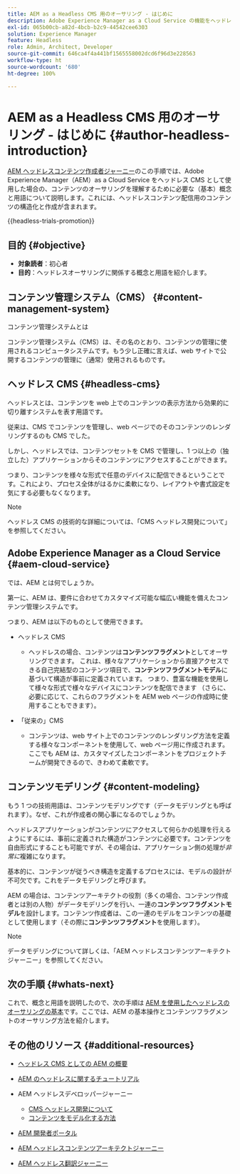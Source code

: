 ```yaml
---
title: AEM as a Headless CMS 用のオーサリング - はじめに
description: Adobe Experience Manager as a Cloud Service の機能をヘッドレス CMS として使用し、プロジェクトのコンテンツをオーサリングする方法を紹介します。
exl-id: 065b00cb-a82d-4bcb-b2c9-44542cee6303
solution: Experience Manager
feature: Headless
role: Admin, Architect, Developer
source-git-commit: 646ca4f4a441bf1565558002dcd6f96d3e228563
workflow-type: ht
source-wordcount: '680'
ht-degree: 100%

---
```


# AEM as a Headless CMS 用のオーサリング - はじめに {#author-headless-introduction}

[AEM ヘッドレスコンテンツ作成者ジャーニー](overview.md)のこの手順では、Adobe Experience Manager（AEM）as a Cloud Service をヘッドレス CMS として使用した場合の、コンテンツのオーサリングを理解するために必要な（基本）概念と用語について説明します。これには、ヘッドレスコンテンツ配信用のコンテンツの構造化と作成が含まれます。

{{headless-trials-promotion}}

## 目的 {#objective}

* **対象読者**：初心者
* **目的**：ヘッドレスオーサリングに関係する概念と用語を紹介します。

## コンテンツ管理システム（CMS） {#content-management-system}

コンテンツ管理システムとは

コンテンツ管理システム（CMS）は、その名のとおり、コンテンツの管理に使用されるコンピュータシステムです。もう少し正確に言えば、web サイトで公開するコンテンツの管理に（通常）使用されるものです。

## ヘッドレス CMS {#headless-cms}

ヘッドレスとは、コンテンツを web 上でのコンテンツの表示方法から効果的に切り離すシステムを表す用語です。

従来は、CMS でコンテンツを管理し、web ページでのそのコンテンツのレンダリングするのも CMS でした。

しかし、ヘッドレスでは、コンテンツセットを CMS で管理し、1 つ以上の（独立した）アプリケーションからそのコンテンツにアクセスすることができます。

つまり、コンテンツを様々な形式で任意のデバイスに配信できるということです。これにより、プロセス全体がはるかに柔軟になり、レイアウトや書式設定を気にする必要もなくなります。

>[!NOTE]
>
>ヘッドレス CMS の技術的な詳細については、「CMS ヘッドレス開発について」を参照してください。

## Adobe Experience Manager as a Cloud Service {#aem-cloud-service}

では、AEM とは何でしょうか。

第一に、AEM は、要件に合わせてカスタマイズ可能な幅広い機能を備えたコンテンツ管理システムです。

つまり、AEM は以下のものとして使用できます。

* ヘッドレス CMS
   * ヘッドレスの場合、コンテンツは&#x200B;**コンテンツフラグメント**としてオーサリングできます。
これは、様々なアプリケーションから直接アクセスできる自己完結型のコンテンツ項目で、**コンテンツフラグメントモデル**に基づいて構造が事前に定義されています。
つまり、豊富な機能を使用して様々な形式で様々なデバイスにコンテンツを配信できます
（さらに、必要に応じて、これらのフラグメントを AEM web ページの作成時に使用することもできます）。

* 「従来の」CMS
   * コンテンツは、web サイト上でのコンテンツのレンダリング方法を定義する様々なコンポーネントを使用して、web ページ用に作成されます。ここでも AEM は、カスタマイズしたコンポーネントをプロジェクトチームが開発できるので、きわめて柔軟です。

## コンテンツモデリング {#content-modeling}

もう 1 つの技術用語は、コンテンツモデリングです（データモデリングとも呼ばれます）。なぜ、これが作成者の関心事になるのでしょうか。

ヘッドレスアプリケーションがコンテンツにアクセスして何らかの処理を行えるようにするには、事前に定義された構造がコンテンツに必要です。コンテンツを自由形式にすることも可能ですが、その場合は、アプリケーション側の処理が&#x200B;*非常に*&#x200B;複雑になります。

基本的に、コンテンツが従うべき構造を定義するプロセスには、モデルの設計が不可欠です。これをデータモデリングと呼びます。

AEM の場合は、コンテンツアーキテクトの役割（多くの場合、コンテンツ作成者とは別の人物）がデータモデリングを行い、一連の&#x200B;**コンテンツフラグメントモデル**&#x200B;を設計します。コンテンツ作成者は、この一連のモデルをコンテンツの基礎として使用します（その際に&#x200B;**コンテンツフラグメント**&#x200B;を使用します）。

>[!NOTE]
>
>データモデリングについて詳しくは、「AEM ヘッドレスコンテンツアーキテクトジャーニー」を参照してください。

## 次の手順 {#whats-next}

これで、概念と用語を説明したので、次の手順は [AEM を使用したヘッドレスのオーサリングの基本](basics.md)です。ここでは、AEM の基本操作とコンテンツフラグメントのオーサリング方法を紹介します。

## その他のリソース {#additional-resources}

* [ヘッドレス CMS としての AEM の概要](/help/headless/introduction.md)

* [AEM のヘッドレスに関するチュートリアル](https://experienceleague.adobe.com/docs/experience-manager-learn/getting-started-with-aem-headless/overview.html?lang=ja)

* AEM ヘッドレスデベロッパージャーニー
   * [CMS ヘッドレス開発について](/help/journey-headless/developer/learn-about.md)
   * [コンテンツをモデル化する方法](/help/journey-headless/developer/model-your-content.md)

* [AEM 開発者ポータル](https://experienceleague.adobe.com/landing/experience-manager/headless/developer.html?lang=ja)

* [AEM ヘッドレスコンテンツアーキテクトジャーニー](/help/journey-headless/architect/overview.md)

* [AEM ヘッドレス翻訳ジャーニー](/help/journey-headless/translation/overview.md)
